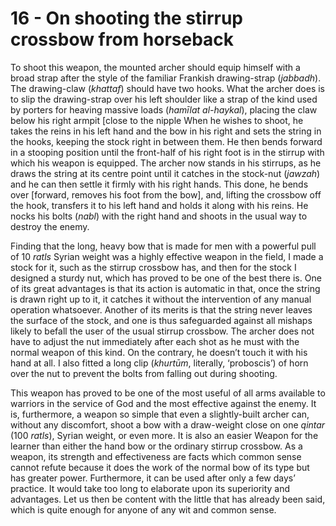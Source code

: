 # 16 - On shooting the stirrup crossbow from horseback

To shoot this weapon, the mounted archer should equip himself with a broad strap after the style of the familiar Frankish drawing-strap (*jabbadh*). The drawing-claw (*khattaf*) should have two hooks. What the archer does is to slip the drawing-strap over his left shoulder like a strap of the kind used by porters for heaving massive loads (*hamīlat al-haykal*), placing the claw below his right armpit [close to the nipple When he wishes to shoot, he takes the reins in his left hand and the bow in his right and sets the string in the hooks, keeping the stock right in between them. He then bends forward in a stooping position until the front-half of his right foot is in the stirrup with which his weapon is equipped. The archer now stands in his stirrups, as he draws the string at its centre point until it catches in the stock-nut (*jawzah*) and he can then settle it firmly with his right hands. This done, he bends over [forward, removes his foot from the bow], and, lifting the crossbow off the hook, transfers it to his left hand and holds it along with his reins. He nocks his bolts (*nabl*) with the right hand and shoots in the usual way to destroy the enemy.

Finding that the long, heavy bow that is made for men with a powerful pull of 10 *ratls* Syrian weight was a highly effective weapon in the field, I made a stock for it, such as the stirrup crossbow has, and then for the stock I designed a sturdy nut, which has proved to be one of the best there is. One of its great advantages is that its action is automatic in that, once the string is drawn right up to it, it catches it without the intervention of any manual operation whatsoever. Another of its merits is that the string never leaves the surface of the stock, and one is thus safeguarded against all mishaps likely to befall the user of the usual stirrup crossbow.  The archer does not have to adjust the nut immediately after each shot as he must with the normal weapon of this kind. On the contrary, he doesn’t touch it with his hand at all. I also fitted a long clip (*khurtūm*, literally, ‘proboscis’) of horn over the nut to prevent the bolts from falling out during shooting.

This weapon has proved to be one of the most useful of all arms available to warriors in the service of God and the most effective against the enemy. It is, furthermore, a weapon so simple that even a slightly-built archer can, without any discomfort, shoot a bow with a draw-weight close on one *qintar* (100 *ratls*), Syrian weight, or even more. It is also an easier Weapon for the learner than either the hand bow or the ordinary stirrup crossbow. As a weapon, its strength and effectiveness are facts which common sense cannot refute because it does the work of the normal bow of its type but has greater power. Furthermore, it can be used after only a few days’ practice. It would take too long to elaborate upon its superiority and advantages. Let us then be content with the little that has already been said, which is quite enough for anyone of any wit and common sense.
